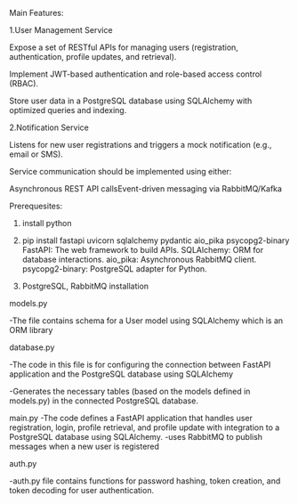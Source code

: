 Main Features:

1.User Management Service

Expose a set of RESTful APIs for managing users (registration, authentication, profile updates, and retrieval).

Implement JWT-based authentication and role-based access control (RBAC).

Store user data in a PostgreSQL database using SQLAlchemy with optimized queries and indexing.

2.Notification Service

Listens for new user registrations and triggers a mock notification (e.g., email or SMS).

Service communication should be implemented using either:

Asynchronous REST API callsEvent-driven messaging via RabbitMQ/Kafka


Prerequesites:

1. install python

2. pip install fastapi uvicorn sqlalchemy pydantic aio_pika psycopg2-binary
    FastAPI: The web framework to build APIs.
    SQLAlchemy: ORM for database interactions.
    aio_pika: Asynchronous RabbitMQ client.
    psycopg2-binary: PostgreSQL adapter for Python.

3.  PostgreSQL, RabbitMQ installation

models.py
  
  -The file contains schema for a User model using SQLAlchemy which is an ORM library

database.py
  
  -The code in this file is for configuring the connection between FastAPI application and the PostgreSQL database using 
    SQLAlchemy
  
  -Generates the necessary tables (based on the models defined in models.py) in the connected PostgreSQL database.

main.py
    -The code defines a FastAPI application that handles user registration, login, profile retrieval, and profile update with     integration to a PostgreSQL database using SQLAlchemy. 
    -uses RabbitMQ to publish messages when a new user is registered

auth.py
   
   -auth.py file contains functions for password hashing, token creation, and token decoding for user authentication.
